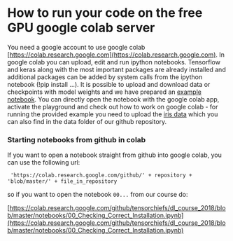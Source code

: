 # How to run your code on the free GPU google colab server

You need a google account to use google colab [https://colab.research.google.com](https://colab.research.google.com). In google colab you can upload, edit and run ipython notebooks. Tensorflow and keras along with the most important packages are already installed and additional packages can be added by system calls from the ipython notebook (!pip install ...). It is possible to upload and download data or checkpoints with model weights and we have prepared an [example notebook](https://drive.google.com/file/d/1ywf7RP-LYpmJZk7xSUMpCXImwajYoXjA/view?usp=sharing). You can directly open the notebook with the google colab app, activate the playground and check out how to work on google colab - for running the provided example you need to upload the [iris data](https://www.dropbox.com/s/zz35u19ihy63x5u/iris.csv?dl=1) which you can also find in the data folder of our github repository.

### Starting notebooks from github in colab 

If you want to open a notebook straight from github into google colab, you can use the following url:


```
 'https://colab.research.google.com/github/' + repository + 'blob/master/' + file_in_repository
```

so if you want to open the notebook `00...` from our course do:

 [https://colab.research.google.com/github/tensorchiefs/dl_course_2018/blob/master/notebooks/00_Checking_Correct_Installation.ipynb](https://colab.research.google.com/github/tensorchiefs/dl_course_2018/blob/master/notebooks/00_Checking_Correct_Installation.ipynb)

